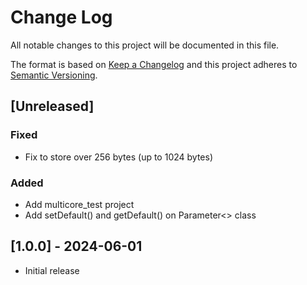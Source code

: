 # Change Log
All notable changes to this project will be documented in this file.

The format is based on [Keep a Changelog](http://keepachangelog.com/)
and this project adheres to [Semantic Versioning](http://semver.org/).

## [Unreleased]
### Fixed
* Fix to store over 256 bytes (up to 1024 bytes)
### Added
* Add multicore_test project
* Add setDefault() and getDefault() on Parameter<> class

## [1.0.0] - 2024-06-01
* Initial release